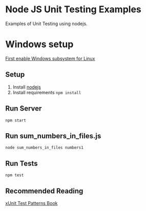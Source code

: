 # Node JS Unit Testing Examples

Examples of Unit Testing using nodejs.

# Windows setup
[First enable Windows subsystem for Linux](https://docs.microsoft.com/en-us/windows/wsl/install)

## Setup

1. Install [nodejs](https://docs.npmjs.com/downloading-and-installing-node-js-and-npm)
1. Install requirements `npm install`

## Run Server

`npm start`

## Run sum_numbers_in_files.js

`node sum_numbers_in_files numbers1`

## Run Tests

`npm test`

## Recommended Reading

[xUnit Test Patterns Book](https://www.amazon.com/xUnit-Test-Patterns-Refactoring-Addison-Wesley-ebook/dp/B004X1D36K/ref=sr_1_2?keywords=xunit+test+patterns&qid=1649083364&sprefix=x+unit+test+pat%2Caps%2C54&sr=8-2)
